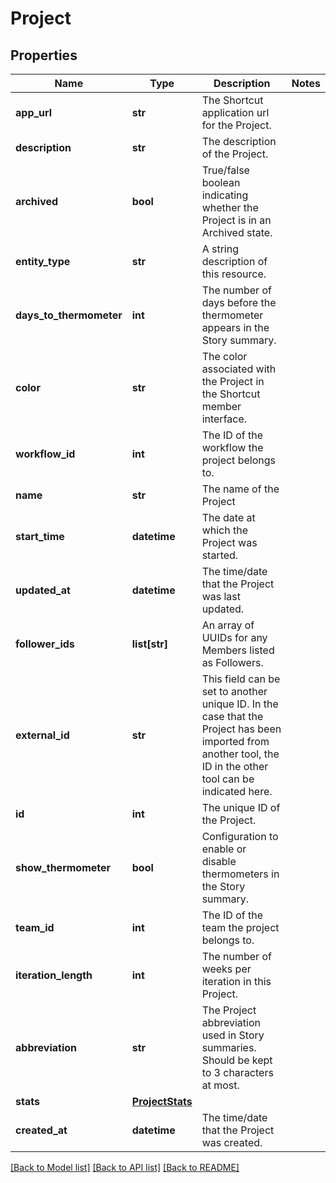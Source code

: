 # Project

## Properties
Name | Type | Description | Notes
------------ | ------------- | ------------- | -------------
**app_url** | **str** | The Shortcut application url for the Project. | 
**description** | **str** | The description of the Project. | 
**archived** | **bool** | True/false boolean indicating whether the Project is in an Archived state. | 
**entity_type** | **str** | A string description of this resource. | 
**days_to_thermometer** | **int** | The number of days before the thermometer appears in the Story summary. | 
**color** | **str** | The color associated with the Project in the Shortcut member interface. | 
**workflow_id** | **int** | The ID of the workflow the project belongs to. | 
**name** | **str** | The name of the Project | 
**start_time** | **datetime** | The date at which the Project was started. | 
**updated_at** | **datetime** | The time/date that the Project was last updated. | 
**follower_ids** | **list[str]** | An array of UUIDs for any Members listed as Followers. | 
**external_id** | **str** | This field can be set to another unique ID. In the case that the Project has been imported from another tool, the ID in the other tool can be indicated here. | 
**id** | **int** | The unique ID of the Project. | 
**show_thermometer** | **bool** | Configuration to enable or disable thermometers in the Story summary. | 
**team_id** | **int** | The ID of the team the project belongs to. | 
**iteration_length** | **int** | The number of weeks per iteration in this Project. | 
**abbreviation** | **str** | The Project abbreviation used in Story summaries. Should be kept to 3 characters at most. | 
**stats** | [**ProjectStats**](ProjectStats.md) |  | 
**created_at** | **datetime** | The time/date that the Project was created. | 

[[Back to Model list]](../README.md#documentation-for-models) [[Back to API list]](../README.md#documentation-for-api-endpoints) [[Back to README]](../README.md)

